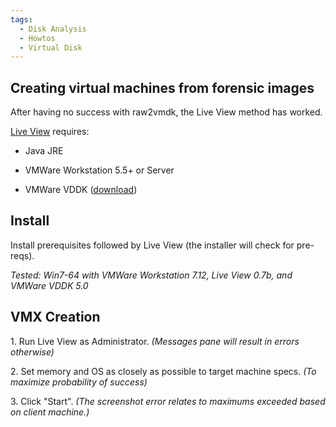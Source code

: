 ```yaml
---
tags:
  - Disk Analysis
  - Howtos
  - Virtual Disk
---
```

## Creating virtual machines from forensic images

After having no success with raw2vmdk, the Live View method has worked.

[Live View](http://liveview.sourceforge.net/index.html) requires:

- Java JRE

- VMWare Workstation 5.5+ or Server

- VMWare VDDK ([download](http://www.vmware.com/support/developer/vddk))

## Install

Install prerequisites followed by Live View (the installer will check
for pre-reqs).

*Tested: Win7-64 with VMWare Workstation 7.12, Live View 0.7b, and
VMWare VDDK 5.0*

## VMX Creation

1\. Run Live View as Administrator. *(Messages pane will result in
errors otherwise)*

2\. Set memory and OS as closely as possible to target machine specs.
*(To maximize probability of success)*

3\. Click "Start". *(The screenshot error relates to maximums exceeded
based on client machine.)*
